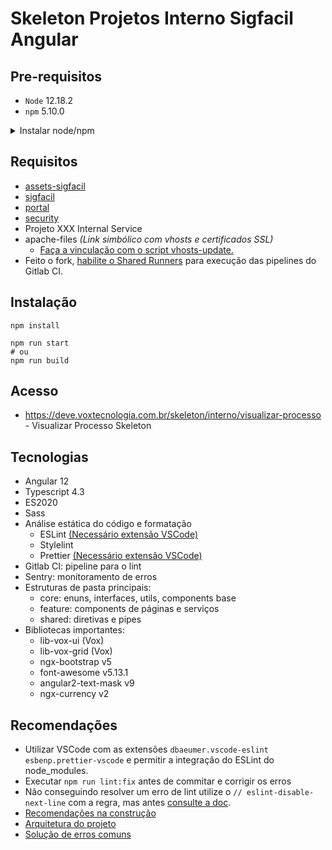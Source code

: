 # Skeleton Projetos Interno Sigfacil Angular

## Pre-requisitos

-   `Node` 12.18.2
-   `npm` 5.10.0

<details>
<summary>Instalar node/npm</summary>

```bash
curl -o- https://raw.githubusercontent.com/nvm-sh/nvm/v0.35.2/install.sh | bash
nvm install 12.18.2
npm install -g npm@5.10.0
```

</details>

## Requisitos

-   [assets-sigfacil](https://gitlab.voxtecnologia.com.br/vox/front-end/assets-sigfacil)
-   [sigfacil](https://gitlab.voxtecnologia.com.br/vox/sigfacil)
-   [portal](https://gitlab.voxtecnologia.com.br/vox/portal)
-   [security](https://gitlab.voxtecnologia.com.br/vox/security)
-   Projeto XXX Internal Service
-   apache-files _(Link simbólico com vhosts e certificados SSL)_
    -   [Faça a vinculação com o script vhosts-update.](https://gitlab.voxtecnologia.com.br/vox/front-end/docs-dev/tree/master/scripts#vhosts-update-atualizando-os-arquivos-do-apache)
-   Feito o fork,
    [habilite o Shared Runners](https://gitlab.voxtecnologia.com.br/vox/front-end/docs-dev/blob/master/imersao/gitlab-ci.md#habilite-o-shared-runners)
    para execução das pipelines do Gitlab CI.

## Instalação

```shell
npm install

npm run start
# ou
npm run build
```

## Acesso

-   https://deve.voxtecnologia.com.br/skeleton/interno/visualizar-processo - Visualizar Processo Skeleton

## Tecnologias

-   Angular 12
-   Typescript 4.3
-   ES2020
-   Sass
-   Análise estática do código e formatação
    -   ESLint
        [(Necessário extensão VSCode)](https://marketplace.visualstudio.com/items?itemName=dbaeumer.vscode-eslint)
    -   Stylelint
    -   Prettier
        [(Necessário extensão VSCode)](https://marketplace.visualstudio.com/items?itemName=esbenp.prettier-vscode)
-   Gitlab CI: pipeline para o lint
-   Sentry: monitoramento de erros
-   Estruturas de pasta principais:
    -   core: enuns, interfaces, utils, components base
    -   feature: components de páginas e serviços
    -   shared: diretivas e pipes
-   Bibliotecas importantes:
    -   lib-vox-ui (Vox)
    -   lib-vox-grid (Vox)
    -   ngx-bootstrap v5
    -   font-awesome v5.13.1
    -   angular2-text-mask v9
    -   ngx-currency v2

## Recomendações

-   Utilizar VSCode com as extensões `dbaeumer.vscode-eslint esbenp.prettier-vscode` e permitir a integração do ESLint
    do node_modules.
-   Executar `npm run lint:fix` antes de commitar e corrigir os erros
-   Não conseguindo resolver um erro de lint utilize o `// eslint-disable-next-line` com a regra, mas antes
    [consulte a doc](https://eslint.org/docs/rules/).
-   [Recomendações na construção](https://gitlab.voxtecnologia.com.br/vox/front-end/docs-dev/blob/master/training/construcao.md)
-   [Arquitetura do projeto](https://gitlab.voxtecnologia.com.br/vox/front-end/docs-dev/blob/master/imersao/arquitetura.md)
-   [Solução de erros comuns](https://gitlab.voxtecnologia.com.br/vox/front-end/docs-dev/blob/master/imersao/issues.md)
